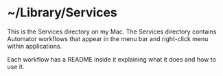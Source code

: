 # ~/Library/Services

This is the Services directory on my Mac.
The Services directory contains Automator workflows that appear in the menu bar and right-click menu within applications.

Each workflow has a README inside it explaining what it does and how to use it.
